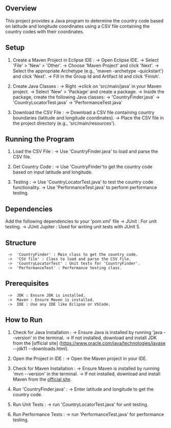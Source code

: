 
## Overview
This project provides a Java program to determine the country code based on latitude and longitude coordinates using a CSV file containing the country codes with their coordinates.

## Setup
1.  Create a Maven Project in Eclipse IDE :
    -> Open Eclipse IDE.
    -> Select 'File' > 'New' > 'Other'.
    -> Choose 'Maven Project' and click 'Next'.
    -> Select the appropriate Archetype (e.g., 'maven -archetype -quickstart') and click 'Next'.
    -> Fill in the Group Id and Artifact Id and click 'Finish'.

2.  Create Java Classes :
    -> Right ->click on 'src/main/java' in your Maven project.
    -> Select 'New' > 'Package' and create a package.
    -> Inside the package, create the following Java classes:
      -> 'CountryFinder.java'
      -> 'CountryLocatorTest.java'
      -> 'PerformanceTest.java'

3.  Download the CSV File :
    -> Download a CSV file containing country boundaries (latitude and longitude coordinates).
    -> Place the CSV file in the project directory (e.g., 'src/main/resources').

## Running the Program
1.  Load the CSV File :
    -> Use 'CountryFinder.java' to load and parse the CSV file.

2.  Get Country Code :
   	 -> Use 'CountryFinder'to get the country code based on input latitude and longitude.

3.  Testing :
  	  -> Use 'CountryLocatorTest.java' to test the country code functionality.
   	 -> Use 'PerformanceTest.java' to perform performance testing.

## Dependencies
Add the following dependencies to your 'pom.xml' file
	 ->  JUnit : For unit testing.
	 ->  JUnit Jupiter : Used for writing unit tests with JUnit 5.

## Structure
	 ->  'CountryFinder' : Main class to get the country code.
	 ->  'CSV file' : Class to load and parse the CSV file.
	 ->  'CountryLocatorTest' : Unit tests for 'CountryFinder'.
	 ->  'PerformanceTest' : Performance testing class.

## Prerequisites
	 ->  JDK : Ensure JDK is installed.
	 ->  Maven : Ensure Maven is installed.
	 ->  IDE : Use any IDE like Eclipse or VSCode.

## How to Run
1.  Check for Java Installation :
   	 -> Ensure Java is installed by running 'java  --version' in the terminal.
  	  -> If not installed, download and install JDK from the [official site]	(https://www.oracle.com/java/technologies/javase --jdk11 --downloads.html).

2.  Open the Project in IDE :
   	 -> Open the Maven project in your IDE.

3.  Check for Maven Installation :
  	  -> Ensure Maven is installed by running 'mvn --version' in the terminal.
  	  -> If not installed, download and install Maven from the [official site](https://maven.apache.org/install.html).

4.  Run 'CountryFinder.java' :
  	  -> Enter latitude and longitude to get the country code.

5.  Run Unit Tests :
   	 -> run 'CountryLocatorTest.java' for unit testing.
5.  Run Performance Tests :
   	 -> run 'PerformanceTest.java' for performance testing.


   
